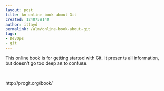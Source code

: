 ```yaml
---
layout: post
title: An online book about Git
created: 1248759140
author: ittayd
permalink: /alm/online-book-about-git
tags:
- DevOps
- git
---
```

<p>This online book is for getting started with Git. It presents all information, but doesn't go too deep as to confuse.</p>
<p>&nbsp;</p>
<p>http://progit.org/book/</p>
